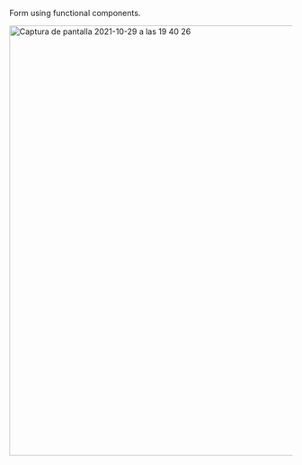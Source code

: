 Form using functional components. 

<img width="765" alt="Captura de pantalla 2021-10-29 a las 19 40 26" src="https://user-images.githubusercontent.com/43842142/139479172-ea96a503-94b6-4bc5-9ebe-30a93f6fc84d.png">
